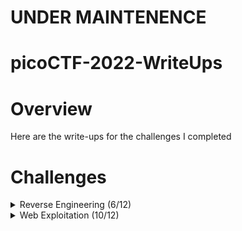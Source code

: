 # UNDER MAINTENENCE
# picoCTF-2022-WriteUps

# Overview
Here are the write-ups for the challenges I completed

# Challenges

<details>
  <summary>Reverse Engineering (6/12)</summary>
  
  | Challenge | Solved |
  | --------- | ------ |
  | [unpackme.py](https://github.com/Bsnookie9/picoCTF-2022-WriteUps/tree/main/Reverse%20Engineering/unpackme.py) |Y |
  | [unpackme](https://github.com/Bsnookie9/picoCTF-2022-WriteUps/tree/main/Reverse%20Engineering/unpackme) | Y |
  | [Safe Opener](https://github.com/Bsnookie9/picoCTF-2022-WriteUps/tree/main/Reverse%20Engineering/Safe%20Opener) | Y |
  | patchme.py | N |
  | GDB Test Drive | N |
  | [Fresh Java](https://github.com/Bsnookie9/picoCTF-2022-WriteUps/tree/main/Reverse%20Engineering/Fresh%20Java) | Y |
  | [file-run2](https://github.com/Bsnookie9/picoCTF-2022-WriteUps/tree/main/Reverse%20Engineering/file-run2) | Y |
  | [file-run1](https://github.com/Bsnookie9/picoCTF-2022-WriteUps/tree/main/Reverse%20Engineering/file-run1) | Y |
  | bloat.py | N |
  | Bbbbloat | N |
  | Wizardlike | N |
  | Keygenme | N |

</details>

<details>
  <summary>Web Exploitation (10/12)</summary>
  
  | Challenge | Solved |
  | --------- | ------ |
  | [Local Authority](https://github.com/Bsnookie9/picoCTF-2022-WriteUps/tree/main/Web%20Exploitation/Local%20Authority) | Y |
  | [Inspect HTML](https://github.com/Bsnookie9/picoCTF-2022-WriteUps/tree/main/Web%20Exploitation/Inspect%20HTML) | Y |
  | [Includes](https://github.com/Bsnookie9/picoCTF-2022-WriteUps/tree/main/Web%20Exploitation/Includes) | Y |
  | [SQLiLite](https://github.com/Bsnookie9/picoCTF-2022-WriteUps/tree/main/Web%20Exploitation/SQLiLite) | Y |
  | [SQL Direct](https://github.com/Bsnookie9/picoCTF-2022-WriteUps/tree/main/Web%20Exploitation/SQL%20Direct) | Y |
  | [Secrets](https://github.com/Bsnookie9/picoCTF-2022-WriteUps/tree/main/Web%20Exploitation/Secrets) | Y |
  | [Search source](https://github.com/Bsnookie9/picoCTF-2022-WriteUps/tree/main/Web%20Exploitation/Search%20source) | Y |
  | [Roboto Sans](https://github.com/Bsnookie9/picoCTF-2022-WriteUps/tree/main/Web%20Exploitation/Roboto%20Sans) | Y |
  | [Power Cookie](https://github.com/Bsnookie9/picoCTF-2022-WriteUps/tree/main/Web%20Exploitation/Power%20Cookie) | Y |
  | [Forbidden Paths](https://github.com/Bsnookie9/picoCTF-2022-WriteUps/tree/main/Web%20Exploitation/Forbidden%20Paths) | Y |
  | noted | N |
  | Live Art | N |

</details>
